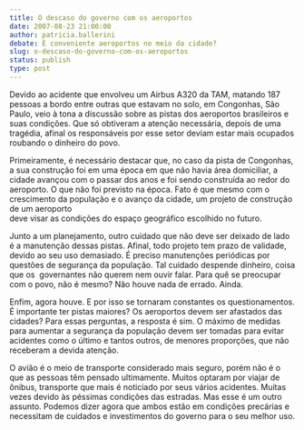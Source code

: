 ```yaml
---
title: O descaso do governo com os aeroportos
date: 2007-08-23 21:00:00
author: patricia.ballerini
debate: É conveniente aeroportos no meio da cidade?
slug: o-descaso-do-governo-com-os-aeroportos
status: publish 
type: post
---
```


Devido ao acidente que envolveu um Airbus A320 da TAM, matando 187 pessoas a bordo entre outras que estavam no solo, em Congonhas, São Paulo, veio à tona a discussão sobre as pistas dos aeroportos brasileiros e suas condições. Que só obtiveram a atenção necessária, depois de uma tragédia, afinal os responsáveis por esse setor deviam estar mais ocupados roubando o dinheiro do povo.


Primeiramente, é necessário destacar que, no caso da pista de Congonhas, a sua construção foi em uma época em que não havia área domiciliar, a cidade avançou com o passar dos anos e foi sendo construída ao redor do aeroporto. O que não foi previsto na época. Fato é que mesmo com o crescimento da população e o avanço da cidade, um projeto de construção de um aeroporto   
deve visar as condições do espaço geográfico escolhido no futuro.


Junto a um planejamento, outro cuidado que não deve ser deixado de lado é a manutenção dessas pistas. Afinal, todo projeto tem prazo de validade, devido ao seu uso demasiado. É preciso manutenções periódicas por questões de segurança da população. Tal cuidado despende dinheiro, coisa que os  governantes não querem nem ouvir falar. Para quê se preocupar com o povo, não é mesmo? Não houve nada de errado. Ainda.


Enfim, agora houve. E por isso se tornaram constantes os questionamentos. É importante ter pistas maiores? Os aeroportos devem ser afastados das cidades? Para essas perguntas, a resposta é sim. O máximo de medidas para aumentar a segurança da população devem ser tomadas para evitar acidentes como o último e tantos outros, de menores proporções, que não receberam a devida atenção.


O avião é o meio de transporte considerado mais seguro, porém não é o que as pessoas têm pensado ultimamente. Muitos optaram por viajar de ônibus, transporte que mais é noticiado por seus vários acidentes. Muitas vezes devido às péssimas condições das estradas. Mas esse é um outro assunto. Podemos dizer agora que ambos estão em condições precárias e necessitam de cuidados e investimentos do governo para o seu melhor uso.


